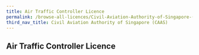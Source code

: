 ```yaml
---
title: Air Traffic Controller Licence
permalink: /browse-all-licences/Civil-Aviation-Authority-of-Singapore-(CAAS)/Air-Traffic-Controller-Licence
third_nav_title: Civil Aviation Authority of Singapore (CAAS)
---
```

## Air Traffic Controller Licence

